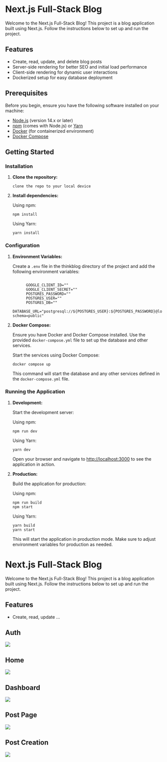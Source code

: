 <DOCTYPE html>
<html lang="en">
<head>
<body>
  <h1>Next.js Full-Stack Blog</h1>
  <p>Welcome to the Next.js Full-Stack Blog! This project is a blog application built using Next.js. Follow the instructions below to set up and run the project.</p>
  
  <h2>Features</h2>
  <ul>
    <li>Create, read, update, and delete blog posts</li>
    <li>Server-side rendering for better SEO and initial load performance</li>
    <li>Client-side rendering for dynamic user interactions</li>
    <li>Dockerized setup for easy database deployment</li>
  </ul>
  
  <h2>Prerequisites</h2>
  <p>Before you begin, ensure you have the following software installed on your machine:</p>
  <ul>
    <li><a href="https://nodejs.org/">Node.js</a> (version 14.x or later)</li>
    <li><a href="https://www.npmjs.com/">npm</a> (comes with Node.js) or <a href="https://yarnpkg.com/">Yarn</a></li>
    <li><a href="https://www.docker.com/">Docker</a> (for containerized environment)</li>
    <li><a href="https://docs.docker.com/compose/">Docker Compose</a></li>
  </ul>
  
  <h2>Getting Started</h2>
  <h3>Installation</h3>
  <ol>
    <li><strong>Clone the repository:</strong>
      <pre><code>clone the repo to your local device</code></pre>
    </li>
    <li><strong>Install dependencies:</strong>
      <p>Using npm:</p>
      <pre><code>npm install</code></pre>
      <p>Using Yarn:</p>
      <pre><code>yarn install</code></pre>
    </li>
  </ol>
  
  <h3>Configuration</h3>
  <ol>
    <li><strong>Environment Variables:</strong>
      <p>Create a <code>.env</code> file in the thinkblog directory of the project and add the following environment variables:</p>
      <pre><code>
      GOOGLE_CLIENT_ID=""
      GOOGLE_CLIENT_SECRET=""
      POSTGRES_PASSWORD=""
      POSTGRES_USER=""
      POSTGRES_DB=""
      DATABASE_URL="postgresql://${POSTGRES_USER}:${POSTGRES_PASSWORD}@localhost:5432/${POSTGRES_DB}?schema=public"</code></pre
    </li>
    <li><strong>Docker Compose:</strong>
      <p>Ensure you have Docker and Docker Compose installed. Use the provided <code>docker-compose.yml</code> file to set up the database and other services.</p>
      <p>Start the services using Docker Compose:</p>
      <pre><code>docker compose up</code></pre>
      <p>This command will start the database and any other services defined in the <code>docker-compose.yml</code> file.</p>
    </li>
  </ol>
  
  <h3>Running the Application</h3>
  <ol>
    <li><strong>Development:</strong>
      <p>Start the development server:</p>
      <p>Using npm:</p>
      <pre><code>npm run dev</code></pre>
      <p>Using Yarn:</p>
      <pre><code>yarn dev</code></pre>
      <p>Open your browser and navigate to <a href="http://localhost:3000">http://localhost:3000</a> to see the application in action.</p>
    </li>
    <li><strong>Production:</strong>
      <p>Build the application for production:</p>
      <p>Using npm:</p>
      <pre><code>npm run build
npm start</code></pre>
      <p>Using Yarn:</p>
      <pre><code>yarn build
yarn start</code></pre>
      <p>This will start the application in production mode. Make sure to adjust environment variables for production as needed.</p>
    </li>
  </ol>
</head>
<body>
  <h1>Next.js Full-Stack Blog</h1>
  <p>Welcome to the Next.js Full-Stack Blog! This project is a blog application built using Next.js. Follow the instructions below to set up and run the project.</p>
  
  <h2>Features</h2>
  <ul>
    <li>Create, read, update ... </li>
  </ul>
<h2>Auth</h2>
<img src="https://github.com/speranos/ThinkableBlog/assets/57815941/2729a701-4b59-4e63-a66b-978b7344398b">
<h2>Home</h2>
<img src="https://github.com/speranos/ThinkableBlog/assets/57815941/c94b727b-b8be-4de6-8948-1ed1f8405f96">
<h2>Dashboard</h2>
<img src="https://github.com/speranos/ThinkableBlog/assets/57815941/cf71a64e-a2b5-4849-92aa-27813da693c1">
<h2>Post Page</h2>
<img src="https://github.com/speranos/ThinkableBlog/assets/57815941/45d9a918-a6df-4a73-8f11-04133674dbfd">
<h2>Post Creation</h2>
<img src="https://github.com/speranos/ThinkableBlog/assets/57815941/f30577a0-595c-4390-bbc3-ab732db81e00">

